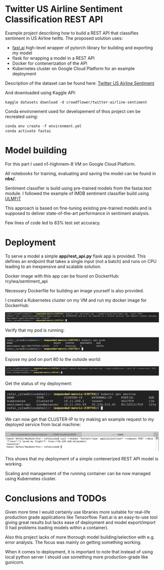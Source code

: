 # Twitter US Airline Sentiment Classification REST API

Example project describing how to build a REST API that classifies sentiment in US Airline twitts.
The proposed solution uses:
* [fast.ai](https://github.com/fastai/fastai) high-level wrapper of pytorch library for building and exporting my model
* flask for wrapping a model in a REST API
* Docker for contenerization of the API
* Kubernetes cluster on Google Cloud Platform for an example deployment

Description of the dataset can be found here: [Twitter US Airline Sentiment](https://www.kaggle.com/crowdflower/twitter-airline-sentiment/home)

And downloaded using Kaggle API:
```shell
kaggle datasets download -d crowdflower/twitter-airline-sentiment
```

Conda environement used for developement of thos project cen be recreated using:
```shell
conda env create -f environment.yml
conda activate fastai
```

# Model building
For this part I used n1-highmem-8 VM on Google Cloud Platform.

All notebooks for training, evaluating and saving the model can be found in **nbs/**.

Sentiment classifier is build using pre-trained models from the fastai.text module.
I followed the example of IMDB sentiment classifier build using 
[ULMFiT](https://docs.fast.ai/text.html#Quick-Start:-Training-an-IMDb-sentiment-model-with-ULMFiT)


This approach is based on fine-tuning existing pre-trained models and is supposed to deliver state-of-the-art 
performance in sentiment analysis.

Few lines of code led to 83% test set accuracy.

# Deployment

To serve a model a simple **app/rest_api.py** flask app is provided.
This defines an endpoint that takes a single input (not a batch) and runs on CPU leading to an inexpensive and scalable solution.

Docker image with this app can be found on DockerHub: rcylwa/sentiment_api

Necessary Dockerfile for building an image yourself is also provided.

I created a Kubernetes cluster on my VM and run my docker image for DockerHub:

![](screenshots/scrn1.png?raw=true)

Verify that my pod is running:

![](screenshots/scrn2.png?raw=true)

Expose my pod on port 80 to the outside world:

![](screenshots/scrn3.png?raw=true)

Get the status of my deployment:

![](screenshots/scrn4.png?raw=true)

We can now get that CLUSTER-IP to try making an example request to my deployed service from local machine:

![](screenshots/scrn5.png?raw=true)

This shows that my deployment of a simple contenerized REST API model is working.

Scaling and management of the running container can be now managed using Kubernetes cluster.


# Conclusions and TODOs

Given more time I would certainly use libraries more suitable for real-life production grade applications like Tensorflow.
Fast.ai is an easy-to-use tool giving great results but lacks ease of deployment and model export/import (I had problems loading models within a container). 

Also this project lacks of more thorough model building/selection with e.g. error analysis. The focus was mainly on getting something working.

When it comes to deployment, it is important to note that instead of using local python server I should use something more production-grade like gunicorn.


   
